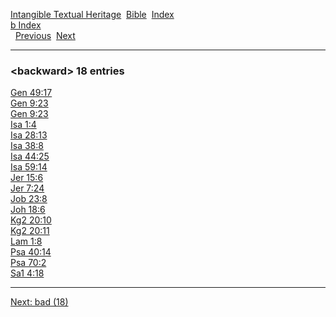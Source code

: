 [Intangible Textual Heritage](../../index)  [Bible](../index) 
[Index](index)   
[b Index](_b_)  
  [Previous](c01002)  [Next](c01004) 

------------------------------------------------------------------------

### &lt;backward&gt; 18 entries

[Gen 49:17](../kjv/gen049.htm#017)  
[Gen 9:23](../kjv/gen009.htm#023)  
[Gen 9:23](../kjv/gen009.htm#023)  
[Isa 1:4](../kjv/isa001.htm#004)  
[Isa 28:13](../kjv/isa028.htm#013)  
[Isa 38:8](../kjv/isa038.htm#008)  
[Isa 44:25](../kjv/isa044.htm#025)  
[Isa 59:14](../kjv/isa059.htm#014)  
[Jer 15:6](../kjv/jer015.htm#006)  
[Jer 7:24](../kjv/jer007.htm#024)  
[Job 23:8](../kjv/job023.htm#008)  
[Joh 18:6](../kjv/joh018.htm#006)  
[Kg2 20:10](../kjv/kg2020.htm#010)  
[Kg2 20:11](../kjv/kg2020.htm#011)  
[Lam 1:8](../kjv/lam001.htm#008)  
[Psa 40:14](../kjv/psa040.htm#014)  
[Psa 70:2](../kjv/psa070.htm#002)  
[Sa1 4:18](../kjv/sa1004.htm#018)  

------------------------------------------------------------------------

[Next: bad (18)](c01004)
